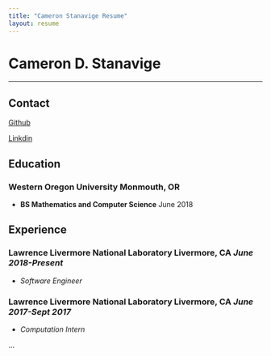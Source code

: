 ```yaml
---
title: "Cameron Stanavige Resume"
layout: resume
---
```


# Cameron D. Stanavige

---

## Contact

[Github](https://github.com/CamStan)

[Linkdin](https://www.linkdin.com/in/cameronstanavige)

## Education

### **Western Oregon University** Monmouth, OR

- **BS Mathematics and Computer Science** June 2018

## Experience

### **Lawrence Livermore National Laboratory** Livermore, CA *June 2018-Present*

- *Software Engineer*

### **Lawrence Livermore National Laboratory** Livermore, CA *June 2017-Sept 2017*

- *Computation Intern*

...
